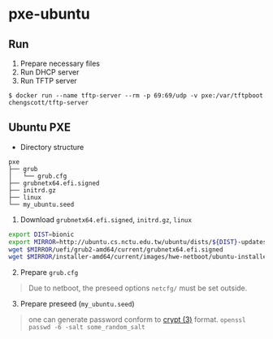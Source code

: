 # pxe-ubuntu

## Run

1. Prepare necessary files
2. Run DHCP server
3. Run TFTP server

```shell
$ docker run --name tftp-server --rm -p 69:69/udp -v pxe:/var/tftpboot chengscott/tftp-server
```

## Ubuntu PXE

- Directory structure

```
pxe
├── grub
│   └── grub.cfg
├── grubnetx64.efi.signed
├── initrd.gz
├── linux
└── my_ubuntu.seed
```

1. Download `grubnetx64.efi.signed`, `initrd.gz`, `linux`

```bash
export DIST=bionic
export MIRROR=http://ubuntu.cs.nctu.edu.tw/ubuntu/dists/${DIST}-updates/main
wget $MIRROR/uefi/grub2-amd64/current/grubnetx64.efi.signed
wget $MIRROR/installer-amd64/current/images/hwe-netboot/ubuntu-installer/amd64/{linux,initrd.gz}
```

2. Prepare `grub.cfg`

> Due to netboot, the preseed options `netcfg/` must be set outside.

3. Prepare preseed (`my_ubuntu.seed`)

> one can generate password conform to [crypt (3)](https://man7.org/linux/man-pages/man3/crypt.3.html) format.
> `openssl passwd -6 -salt some_random_salt`
